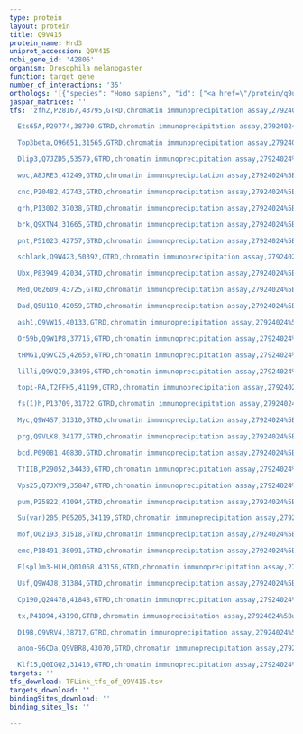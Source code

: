 ```yaml
---
type: protein
layout: protein
title: Q9V415
protein_name: Hrd3
uniprot_accession: Q9V415
ncbi_gene_id: '42806'
organism: Drosophila melanogaster
function: target gene
number_of_interactions: '35'
orthologs: '[{"species": "Homo sapiens", "id": ["<a href=\"/protein/q9ubv2\">Q9UBV2</a>"]}, {"species": "Danio rerio", "id": ["<a href=\"/protein/q5rik6\">Q5RIK6</a>"]}, {"species": "Mus musculus", "id": ["<a href=\"/protein/q9z2g6\">Q9Z2G6</a>"]}, {"species": "Rattus norvegicus", "id": ["<a href=\"/protein/g3v9d3\">G3V9D3</a>"]}, {"species": "Caenorhabditis elegans", "id": ["<a href=\"/protein/g5efg0\">G5EFG0</a>"]}]'
jaspar_matrices: ''
tfs: 'zfh2,P28167,43795,GTRD,chromatin immunoprecipitation assay,27924024%5Buid%5D,No

  Ets65A,P29774,38700,GTRD,chromatin immunoprecipitation assay,27924024%5Buid%5D,No

  Top3beta,O96651,31565,GTRD,chromatin immunoprecipitation assay,27924024%5Buid%5D,No

  Dlip3,Q7JZD5,53579,GTRD,chromatin immunoprecipitation assay,27924024%5Buid%5D,No

  woc,A8JRE3,47249,GTRD,chromatin immunoprecipitation assay,27924024%5Buid%5D,No

  cnc,P20482,42743,GTRD,chromatin immunoprecipitation assay,27924024%5Buid%5D,No

  grh,P13002,37038,GTRD,chromatin immunoprecipitation assay,27924024%5Buid%5D,No

  brk,Q9XTN4,31665,GTRD,chromatin immunoprecipitation assay,27924024%5Buid%5D,No

  pnt,P51023,42757,GTRD,chromatin immunoprecipitation assay,27924024%5Buid%5D,No

  schlank,Q9W423,50392,GTRD,chromatin immunoprecipitation assay,27924024%5Buid%5D,No

  Ubx,P83949,42034,GTRD,chromatin immunoprecipitation assay,27924024%5Buid%5D,No

  Med,O62609,43725,GTRD,chromatin immunoprecipitation assay,27924024%5Buid%5D,No

  Dad,Q5U110,42059,GTRD,chromatin immunoprecipitation assay,27924024%5Buid%5D,No

  ash1,Q9VW15,40133,GTRD,chromatin immunoprecipitation assay,27924024%5Buid%5D,No

  Or59b,Q9W1P8,37715,GTRD,chromatin immunoprecipitation assay,27924024%5Buid%5D,No

  tHMG1,Q9VCZ5,42650,GTRD,chromatin immunoprecipitation assay,27924024%5Buid%5D,No

  lilli,Q9VQI9,33496,GTRD,chromatin immunoprecipitation assay,27924024%5Buid%5D,No

  topi-RA,T2FFH5,41199,GTRD,chromatin immunoprecipitation assay,27924024%5Buid%5D,No

  fs(1)h,P13709,31722,GTRD,chromatin immunoprecipitation assay,27924024%5Buid%5D,No

  Myc,Q9W4S7,31310,GTRD,chromatin immunoprecipitation assay,27924024%5Buid%5D,No

  prg,Q9VLK8,34177,GTRD,chromatin immunoprecipitation assay,27924024%5Buid%5D,No

  bcd,P09081,40830,GTRD,chromatin immunoprecipitation assay,27924024%5Buid%5D,No

  TfIIB,P29052,34430,GTRD,chromatin immunoprecipitation assay,27924024%5Buid%5D,No

  Vps25,Q7JXV9,35847,GTRD,chromatin immunoprecipitation assay,27924024%5Buid%5D,No

  pum,P25822,41094,GTRD,chromatin immunoprecipitation assay,27924024%5Buid%5D,No

  Su(var)205,P05205,34119,GTRD,chromatin immunoprecipitation assay,27924024%5Buid%5D,No

  mof,O02193,31518,GTRD,chromatin immunoprecipitation assay,27924024%5Buid%5D,No

  emc,P18491,38091,GTRD,chromatin immunoprecipitation assay,27924024%5Buid%5D,No

  E(spl)m3-HLH,Q01068,43156,GTRD,chromatin immunoprecipitation assay,27924024%5Buid%5D,No

  Usf,Q9W4J8,31384,GTRD,chromatin immunoprecipitation assay,27924024%5Buid%5D,No

  Cp190,Q24478,41848,GTRD,chromatin immunoprecipitation assay,27924024%5Buid%5D,No

  tx,P41894,43190,GTRD,chromatin immunoprecipitation assay,27924024%5Buid%5D,No

  D19B,Q9VRV4,38717,GTRD,chromatin immunoprecipitation assay,27924024%5Buid%5D,No

  anon-96CDa,Q9VBR8,43070,GTRD,chromatin immunoprecipitation assay,27924024%5Buid%5D,No

  Klf15,Q0IGQ2,31410,GTRD,chromatin immunoprecipitation assay,27924024%5Buid%5D,No'
targets: ''
tfs_download: TFLink_tfs_of_Q9V415.tsv
targets_download: ''
bindingSites_download: ''
binding_sites_ls: ''

---
```

